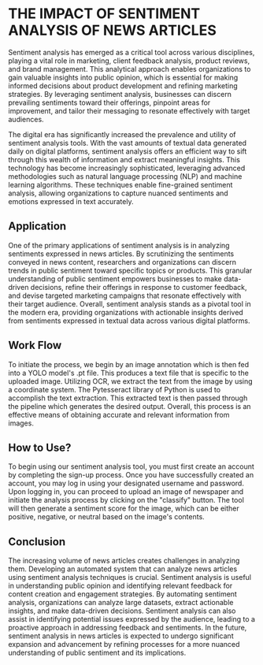 
# THE IMPACT OF SENTIMENT ANALYSIS OF NEWS ARTICLES

Sentiment analysis has emerged as a critical tool across various disciplines, playing a vital role in marketing, client feedback analysis, product reviews, and brand management. This analytical approach enables organizations to gain valuable insights into public opinion, which is essential for making informed decisions about product development and refining marketing strategies. By leveraging sentiment analysis, businesses can discern prevailing sentiments toward their offerings, pinpoint areas for improvement, and tailor their messaging to resonate effectively with target audiences.

The digital era has significantly increased the prevalence and utility of sentiment analysis tools. With the vast amounts of textual data generated daily on digital platforms, sentiment analysis offers an efficient way to sift through this wealth of information and extract meaningful insights. This technology has become increasingly sophisticated, leveraging advanced methodologies such as natural language processing (NLP) and machine learning algorithms. These techniques enable fine-grained sentiment analysis, allowing organizations to capture nuanced sentiments and emotions expressed in text accurately.



## Application

One of the primary applications of sentiment analysis is in analyzing sentiments expressed in news articles. By scrutinizing the sentiments conveyed in news content, researchers and organizations can discern trends in public sentiment toward specific topics or products. This granular understanding of public sentiment empowers businesses to make data-driven decisions, refine their offerings in response to customer feedback, and devise targeted marketing campaigns that resonate effectively with their target audience. Overall, sentiment analysis stands as a pivotal tool in the modern era, providing organizations with actionable insights derived from sentiments expressed in textual data across various digital platforms.

## Work Flow

To initiate the process, we begin by an image annotation which is then fed into a YOLO model's .pt file. This produces a text file that is specific to the uploaded image. Utilizing OCR, we extract the text from the image by using a coordinate system. The Pytesseract library of Python is used to accomplish the text extraction. This extracted text is then passed through the pipeline which generates the desired output. Overall, this process is an effective means of obtaining accurate and relevant information from images.
## How to Use?

To begin using our sentiment analysis tool, you must first create an account by completing the sign-up process. Once you have successfully created an account, you may log in using your designated username and password. Upon logging in, you can proceed to upload an image of newspaper and initiate the analysis process by clicking on the "classify" button. The tool will then generate a sentiment score for the image, which can be either positive, negative, or neutral based on the image's contents.
## Conclusion

The increasing volume of news articles creates challenges in analyzing them. Developing an automated system that can analyze news articles using sentiment analysis techniques is crucial. Sentiment analysis is useful in understanding public opinion and identifying relevant feedback for content creation and engagement strategies. By automating sentiment analysis, organizations can analyze large datasets, extract actionable insights, and make data-driven decisions. Sentiment analysis can also assist in identifying potential issues expressed by the audience, leading to a proactive approach in addressing feedback and sentiments. In the future, sentiment analysis in news articles is expected to undergo significant expansion and advancement by refining processes for a more nuanced understanding of public sentiment and its implications.